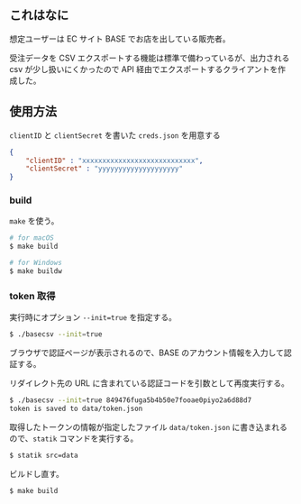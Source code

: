 ## これはなに

想定ユーザーは EC サイト BASE でお店を出している販売者。

受注データを CSV エクスポートする機能は標準で備わっているが、出力される csv が少し扱いにくかったので API 経由でエクスポートするクライアントを作成した。

## 使用方法

`clientID` と `clientSecret` を書いた `creds.json` を用意する

```json
{
	"clientID" : "xxxxxxxxxxxxxxxxxxxxxxxxxxxx",
	"clientSecret" : "yyyyyyyyyyyyyyyyyyyy"
}
```

### build

`make` を使う。

```sh
# for macOS
$ make build

# for Windows
$ make buildw
```

### token 取得

実行時にオプション `--init=true` を指定する。

```sh
$ ./basecsv --init=true
```

ブラウザで認証ページが表示されるので、BASE のアカウント情報を入力して認証する。

リダイレクト先の URL に含まれている認証コードを引数として再度実行する。

```sh
$ ./basecsv --init=true 849476fuga5b4b50e7fooae0piyo2a6d88d7
token is saved to data/token.json
```

取得したトークンの情報が指定したファイル `data/token.json` に書き込まれるので、`statik` コマンドを実行する。

```sh
$ statik src=data
```

ビルドし直す。

```sh
$ make build
```
